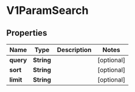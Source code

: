 
# V1ParamSearch

## Properties
Name | Type | Description | Notes
------------ | ------------- | ------------- | -------------
**query** | **String** |  |  [optional]
**sort** | **String** |  |  [optional]
**limit** | **String** |  |  [optional]



